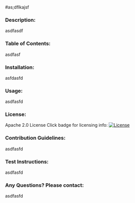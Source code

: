 #as;dflkajsf 
### Description: 
asdfasdf
### Table of Contents: 
asdfasf
### Installation: 
asfdasfd
### Usage: 
asdfasfd
### License: 
Apache 2.0 License 
Click badge for licensing info: [![License](https://img.shields.io/badge/License-Apache_2.0-blue.svg)](https://opensource.org/licenses/Apache-2.0)
### Contribution Guidelines: 
asdfasfd
### Test Instructions: 
asdfasfd
### Any Questions? Please contact: 
asdfasfd